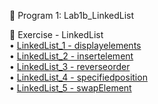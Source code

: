 📌 Program 1: Lab1b_LinkedList  

📝 Exercise - LinkedList  
• [LinkedList_1 - displayelements](https://github.com/KUSUMA-74/Advanced_Java/blob/main/Lab1_List/Lab1b_LinkedList/displayelements.png)  
• [LinkedList_2 - insertelement](https://github.com/KUSUMA-74/Advanced_Java/blob/main/Lab1_List/Lab1b_LinkedList/insertelement.png)  
• [LinkedList_3 - reverseorder](https://github.com/KUSUMA-74/Advanced_Java/blob/main/Lab1_List/Lab1b_LinkedList/reverseorder.png)  
• [LinkedList_4 - specifiedposition](https://github.com/KUSUMA-74/Advanced_Java/blob/main/Lab1_List/Lab1b_LinkedList/specifiedposition.png)  
• [LinkedList_5 - swapElement](https://github.com/KUSUMA-74/Advanced_Java/blob/main/Lab1_List/Lab1b_LinkedList/swapElement.png)
